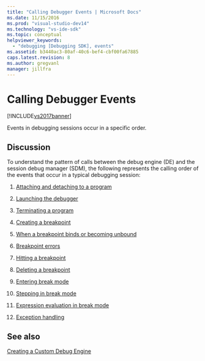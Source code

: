 ```yaml
---
title: "Calling Debugger Events | Microsoft Docs"
ms.date: 11/15/2016
ms.prod: "visual-studio-dev14"
ms.technology: "vs-ide-sdk"
ms.topic: conceptual
helpviewer_keywords: 
  - "debugging [Debugging SDK], events"
ms.assetid: b3440ac3-80af-40c6-bef4-cbf00fa67885
caps.latest.revision: 8
ms.author: gregvanl
manager: jillfra
---
```

# Calling Debugger Events
[!INCLUDE[vs2017banner](../../includes/vs2017banner.md)]

Events in debugging sessions occur in a specific order.  
  
## Discussion  
 To understand the pattern of calls between the debug engine (DE) and the session debug manager (SDM), the following represents the calling order of the events that occur in a typical debugging session:  
  
1. [Attaching and detaching to a program](../../extensibility/debugger/attaching-and-detaching-to-a-program.md)  
  
2. [Launching the debugger](../../extensibility/debugger/launching-the-debugger.md)  
  
3. [Terminating a program](../../extensibility/debugger/terminating-a-program.md)  
  
4. [Creating a breakpoint](../../extensibility/debugger/creating-a-breakpoint.md)  
  
5. [When a breakpoint binds or becoming unbound](../../extensibility/debugger/when-a-breakpoint-binds-or-becomes-unbound.md)  
  
6. [Breakpoint errors](../../extensibility/debugger/breakpoint-errors.md)  
  
7. [Hitting a breakpoint](../../extensibility/debugger/hitting-a-breakpoint.md)  
  
8. [Deleting a breakpoint](../../extensibility/debugger/deleting-a-breakpoint.md)  
  
9. [Entering break mode](../../extensibility/debugger/entering-break-mode.md)  
  
10. [Stepping in break mode](../../extensibility/debugger/stepping-in-break-mode.md)  
  
11. [Expression evaluation in break mode](../../extensibility/debugger/expression-evaluation-in-break-mode.md)  
  
12. [Exception handling](../../extensibility/debugger/exception-handling-visual-studio-sdk.md)  
  
## See also  
 [Creating a Custom Debug Engine](../../extensibility/debugger/creating-a-custom-debug-engine.md)
